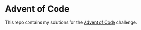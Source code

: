 # Advent of Code

This repo contains my solutions for the [Advent of Code](https://adventofcode.com/) challenge.
